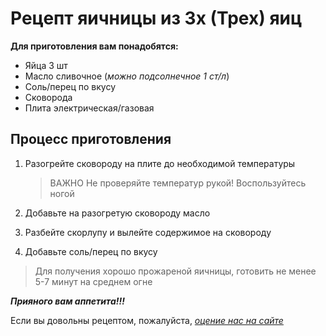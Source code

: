 # Рецепт яичницы из 3х (Трех) яиц

**Для приготовления вам понадобятся:**

- Яйца 3 шт
- Масло сливочное (*можно подсолнечное 1 ст/л*)
- Соль/перец по вкусу
- Сковорода
- Плита электрическая/газовая

## Процесс приготовления

1. Разогрейте сковороду на плите до необходимой температуры 

    > ВАЖНО Не проверяйте температур рукой! Воспользуйтесь ногой

2. Добавьте на разогретую сковороду масло
3. Разбейте скорлупу и вылейте содержимое на сковороду
4. Добавьте соль/перец по вкусу

>Для получения хорошо прожареной яичницы, готовить не менее 5-7 минут на среднем огне

***Прияного вам аппетита!!!***

Если вы довольны рецептом, пожалуйста, [ *оцение нас на сайте*][def]

[def]: https://supereggs.ru "СуперЯичница"